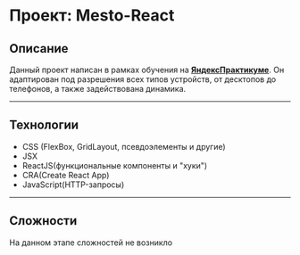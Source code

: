 # Проект: Mesto-React

## Описание

Данный проект написан в рамках обучения на **[ЯндексПрактикуме]('https://practicum.yandex.ru/')**.
Он адаптирован под разрешения всех типов устройств, от десктопов до телефонов, а также задействована динамика.
___
## Технологии

* CSS (FlexBox, GridLayout, псевдоэлементы и другие)
* JSX
* ReactJS(функциональные компоненты и "хуки")
* CRA(Create React App)
* JavaScript(HTTP-запросы)
___
## Сложности

На данном этапе сложностей не возникло
